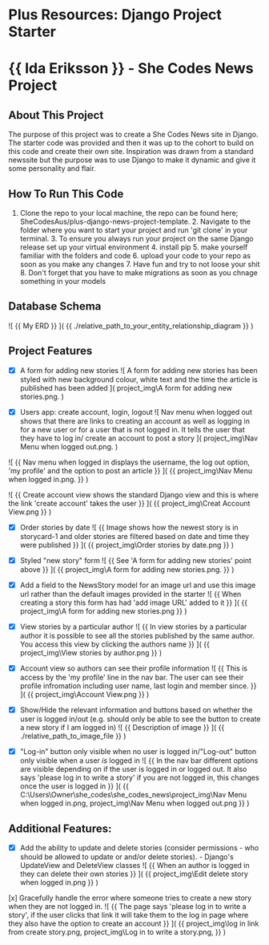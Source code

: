# Plus Resources: Django Project Starter

# {{ Ida Eriksson }} - She Codes News Project
## About This Project
The purpose of this project was to create a She Codes News site in Django. The starter code was provided and then it was up to the cohort to build on this code and create their own site. Inspiration was drawn from a standard newssite but the purpose was to use Django to make it dynamic and give it some personality and flair. 
## How To Run This Code
 1. Clone the repo to your local machine, the repo can be found here; SheCodesAus/plus-django-news-project-template. 
    2. Navigate to the folder where you want to start your project and run 'git clone' in your terminal.
    3. To ensure you always run your project on the same Django release set up your virtual environment
    4. install pip
    5. make yourself familiar with the folders and code
    6. upload your code to your repo as soon as you make any changes
    7. Have fun and try to not loose your shit 
    8. Don't forget that you have to make migrations as soon as you chnage something in your models 
## Database Schema
![ {{ My ERD }} ]( {{ ./relative_path_to_your_entity_relationship_diagram }} )
## Project Features
- [x] A form for adding new stories
![ A form for adding new stories has been styled with new background colour, white text and the time the article is published has been added ]( project_img\A form for adding new stories.png. )

- [x] Users app: create account, login, logout
![ Nav menu when logged out shows that there are links to creating an account as well as logging in for a new user or for a user that is not logged in. It tells the user that they have to log in/ create an account to post a story ]( project_img\Nav Menu when logged out.png.  )

![ {{ Nav menu when logged in displays the username, the log out option, 'my profile' and the option to post an article }} ]( {{ project_img\Nav Menu when logged in.png. }} )

![ {{ Create account view shows the standard Django view and this is where the link 'create account' takes the user }} ]( {{ project_img\Creat Account View.png }} )

- [x] Order stories by date
![ {{ Image shows how the newest story is in storycard-1 and older stories are filtered based on date and time they were published }} ]( {{ project_img\Order stories by date.png }} )

- [x] Styled "new story" form
![ {{ See 'A form for adding new stories' point above }} ]( {{ project_img\A form for adding new stories.png. }} )

- [x] Add a field to the NewsStory model for an image url and use this image url rather than the default images provided in the starter
![ {{ When creating a story this form has had 'add image URL' added to it }} ]( {{ project_img\A form for adding new stories.png }} )

- [x] View stories by a particular author
![ {{ In view stories by a particular author it is possible to see all the stories published by the same author. You access this view by clicking the authors name }} ]( {{ project_img\View stories by author.png }} )

- [x] Account view so authors can see their profile information
![ {{ This is access by the 'my profile' line in the nav bar. The user can see their profile infromation including user name, last login and member since. }} ]( {{ project_img\Account View.png }} )

- [x] Show/Hide the relevant information and buttons based on whether the user is logged in/out (e.g. should only be able to see the button to create a new story if I am logged in)
![ {{ Description of image }} ]( {{ ./relative_path_to_image_file }} )

- [x] "Log-in" button only visible when no user is logged in/"Log-out" button
only visible when a user *is* logged in
![ {{ In the nav bar different options are visible depending on if the user is logged in or logged out. It also says 'please log in to write a story' if you are not logged in, this changes once the user is logged in }} ]( {{ C:\Users\Owner\she_codes\she_codes_news\project_img\Nav Menu when logged in.png, project_img\Nav Menu when logged out.png }} )


## Additional Features:
- [x] Add the ability to update and delete stories (consider permissions - who
should be allowed to update or and/or delete stories). - Django's UpdateView and DeleteView classes
![ {{ When an author is logged in they can delete their own stories }} ]( {{ project_img\Edit delete story when logged in.png }} )

[x] Gracefully handle the error where someone tries to create a new story when
they are not logged in.
![ {{ The page says 'please log in to write a story', if the user clicks that link it will take them to the log in page where they also have the option to create an account }} ]( {{ project_img\log in link from create story.png, project_img\Log in to write a story.png,  }} )

<!-- Ida's notes
1. I have added a message when the user is not logged in it says 'Please log in to write a story' and this sentence is also a link to the log in page -->